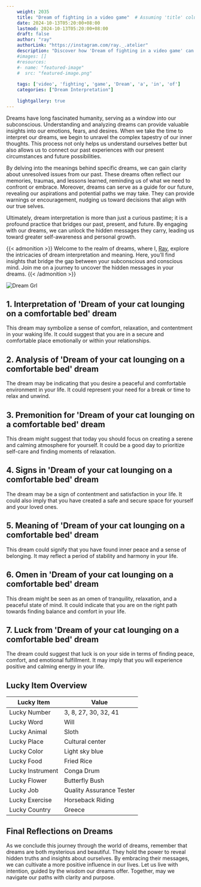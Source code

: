 ```yaml
---
    weight: 2035
    title: "Dream of fighting in a video game"  # Assuming 'title' column exists
    date: 2024-10-13T05:20:00+08:00
    lastmod: 2024-10-13T05:20:00+08:00
    draft: false
    author: "ray"
    authorLink: "https://instagram.com/ray._.atelier"
    description: "Discover how 'Dream of fighting in a video game' can interpret your future and uncover its significant meanings in your life."
    #images: []
    #resources:
    #- name: "featured-image"
    #  src: "featured-image.png"
    
    tags: ['video', 'fighting', 'game', 'Dream', 'a', 'in', 'of']
    categories: ["Dream Interpretation"]
    
    lightgallery: true
---
```

    
Dreams have long fascinated humanity, serving as a window into our subconscious. Understanding and analyzing dreams can provide valuable insights into our emotions, fears, and desires. When we take the time to interpret our dreams, we begin to unravel the complex tapestry of our inner thoughts. This process not only helps us understand ourselves better but also allows us to connect our past experiences with our present circumstances and future possibilities.

By delving into the meanings behind specific dreams, we can gain clarity about unresolved issues from our past. These dreams often reflect our memories, traumas, and lessons learned, reminding us of what we need to confront or embrace. Moreover, dreams can serve as a guide for our future, revealing our aspirations and potential paths we may take. They can provide warnings or encouragement, nudging us toward decisions that align with our true selves.

Ultimately, dream interpretation is more than just a curious pastime; it is a profound practice that bridges our past, present, and future. By engaging with our dreams, we can unlock the hidden messages they carry, leading us toward greater self-awareness and personal growth.

{{< admonition >}}
Welcome to the realm of dreams, where I, [Ray](https://instagram.com/ray._.atelier), explore the intricacies of dream interpretation and meaning. Here, you’ll find insights that bridge the gap between your subconscious and conscious mind. Join me on a journey to uncover the hidden messages in your dreams.
{{< /admonition >}}

![Dream Grl](https://cdn.pixabay.com/photo/2017/11/02/03/35/gothic-2910057_1280.jpg "Dream Grl")

## 1. Interpretation of 'Dream of your cat lounging on a comfortable bed' dream
 This dream may symbolize a sense of comfort, relaxation, and contentment in your waking life. It could suggest that you are in a secure and comfortable place emotionally or within your relationships.

## 2. Analysis of 'Dream of your cat lounging on a comfortable bed' dream
 The dream may be indicating that you desire a peaceful and comfortable environment in your life. It could represent your need for a break or time to relax and unwind.

## 3. Premonition for 'Dream of your cat lounging on a comfortable bed' dream
 This dream might suggest that today you should focus on creating a serene and calming atmosphere for yourself. It could be a good day to prioritize self-care and finding moments of relaxation.

## 4. Signs in 'Dream of your cat lounging on a comfortable bed' dream
 The dream may be a sign of contentment and satisfaction in your life. It could also imply that you have created a safe and secure space for yourself and your loved ones.

## 5. Meaning of 'Dream of your cat lounging on a comfortable bed' dream
 This dream could signify that you have found inner peace and a sense of belonging. It may reflect a period of stability and harmony in your life.

## 6. Omen in 'Dream of your cat lounging on a comfortable bed' dream
 This dream might be seen as an omen of tranquility, relaxation, and a peaceful state of mind. It could indicate that you are on the right path towards finding balance and comfort in your life.

## 7. Luck from 'Dream of your cat lounging on a comfortable bed' dream
 The dream could suggest that luck is on your side in terms of finding peace, comfort, and emotional fulfillment. It may imply that you will experience positive and calming energy in your life.

## Lucky Item Overview
| Lucky Item          | Value              |
|---------------|--------------------|
| Lucky Number        | 3, 8, 27, 30, 32, 41  |
| Lucky Word          | Will |
| Lucky Animal        | Sloth |
| Lucky Place         | Cultural center     |
| Lucky Color         | Light sky blue     |
| Lucky Food          | Fried Rice      |
| Lucky Instrument    | Conga Drum |
| Lucky Flower        | Butterfly Bush    |
| Lucky Job           | Quality Assurance Tester       |
| Lucky Exercise      | Horseback Riding  |
| Lucky Country       | Greece    |


##  Final Reflections on Dreams

As we conclude this journey through the world of dreams, remember that dreams are both mysterious and beautiful. They hold the power to reveal hidden truths and insights about ourselves. By embracing their messages, we can cultivate a more positive influence in our lives. Let us live with intention, guided by the wisdom our dreams offer. Together, may we navigate our paths with clarity and purpose.
